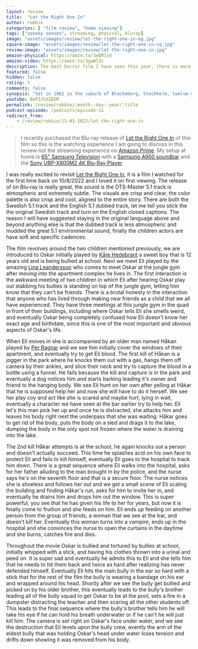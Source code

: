```yaml
---
layout: review
title:  "Let the Right One In"
author: robbie
categories: [ "film review", "home viewing"]
tags: ["spooky season", streaming, physical, bluray]
image: "assets/images/review/let-the-right-one-in-og.jpg"
square-image: "assets/images/review/let-the-right-one-in-sq.jpg"
review-image: "assets/images/review/let-the-right-one-in.jpg"
amazon-physical: https://amzn.to/3eDM1jO
amazon-video: https://amzn.to/3gaWl3c
description: The best horror film I have seen this year, there is more humanity, intimacy and believable scenes in this film then in all the others I have watched.
featured: false
hidden: false
rating: 5
comments: false
synopsis: "Set in 1982 in the suburb of Blackeberg, Stockholm, twelve-year-old Oskar is a lonely outsider, bullied at school by his classmates; at home, Oskar dreams of revenge against a trio of bullies. He befriends his twelve-year-old, next-door neighbor Eli, who only appears at night in the snow-covered playground outside their building."  
youtube: BoPJJSXZDEM
permalink: /review/robbie/:month-:day-:year/:title
podcast-episode: /podcasts/episode-11
redirect_from:
    - /review/robbie/11-01-2022/let-the-right-one-in
---
```

> I recently purchased the Blu-ray release of <a href="https://amzn.to/3eDM1jO">Let the Right One In</a> of this film so this is the watching experience I am going to discuss in this review not the streaming experience on <a href="https://amzn.to/3gaWl3c">Amazon Prime</a>.  My setup at home is  <a href="https://amzn.to/3eMhnV3">65" Samsung Television</a> with a <a href="https://amzn.to/3Ljd8wh">Samsung A950 soundbar</a> and the <a href="https://amzn.to/3LBgyuL">Sony UBP-X800M2 4K Blu-Ray Player</a>

I was really excited to revisit <a href="https://www.imdb.com/title/tt1139797/">Let the Right One In</a>, it is a film I watched for the first time back on 10/8/2022 and I loved it on first viewing.  The release of on Blu-ray is really great, the sound is the DTS-Master 5.1 track is atmospheric and extremely subtle.  The visuals are crisp and clear, the color palette is also crisp and cool, aligned to the entire story.  There are both the Swedish 5.1 track and the English 5.1 dubbed track, let me tell you stick the the original Swedish track and turn on the English closed captions.  The reason I will have suggested staying in the original language above and beyond anything else is that the dubbed track is less atmospheric and mudded the great 5.1 environmental sound, finally the children actors are have soft and specific cadences.

The film revolves around the two children mentioned previously, we are introduced to Oskar initially played by <a href="https://www.imdb.com/name/nm2968765/">Kåre Hedebrant</a> a sweet boy that is 12 years old and is being bullied at school.  Next we meet Eli played by the amazing <a href="https://www.imdb.com/name/nm2968351/">Lina Leandersson</a> who comes to meet Oskar at the jungle gym after moving into the apartment complex he lives in.  The first interaction is the awkward meeting of two children in which Eli after hearing Oskar play out stabbing his bullies is standing on top of the jungle gym, letting him know that they can't be friends.  There is a brutal honesty in the interaction that anyone who has lived through making new friends as a child that we all have experienced. They have three meetings at this jungle gym in the quad in front of their buildings, including where Oskar tells Eli she smells weird, and eventually Oskar being completely confused how Eli doesn't know her exact age and birthdate, since this is one of the most important and obvious aspects of Oskar's life.  

When Eli moves in she is accompanied by an older man named Håkan played by <a href="https://www.imdb.com/name/nm0706537/">Per Ragnar</a> and we see him initially cover the windows of their apartment, and eventually try to get Eli blood.  The first kill of Håkan is a jogger in the park where he knocks them out with a gas, hangs them off camera by their ankles, and slice their neck and try to capture the blood in a bottle using a funnel.  He fails because the kill and capture is in the park and eventually a dog notices him and starts barking leading it's owner and friend to the hanging body.  We see Eli hunt on her own after yelling at Håkar that he is supposed help her and now she will have to do it herself.  We see her play coy and act like she is scared and maybe hurt, lying in wait, eventually a character we have seen at the bar earlier try to help her.  Eli let's this man pick her up and once he is distracted, she attacks him and leaves his body right next the underpass that she was waiting.  Håkar goes to get rid of the body, puts the body on a sled and drags it to the lake, dumping the body in the only spot not frozen where the water is draining into the lake.  

The 2nd kill Håkar attempts is at the school, he again knocks out a person and doesn't actually succeed.  This time he splashes acid on his own face to protect Eli and fails to kill himself, eventually Eli goes to the hospital to track him down.  There is a great sequence where Eli walks into the hospital, asks for her father alluding to the man brought in by the police, and the nurse says he's on the seventh floor and that is a secure floor.  The nurse notices she is shoeless and follows her out and we get a small scene of Eli scaling the building and finding Håkar's run, asks for him to invite her in, and eventually he drains him and drops him out the window.  This is super powerful, you see that he has given his life to her for years, but now it is finally come to fruition and she feeds on him. Eli ends up feeding on another person from the group of friends, a woman that we see at the bar, and doesn't kill her.  Eventually this woman turns into a vampire, ends up in the hospital and she convinces the nurse to open the curtains in the daytime and she burns, catches fire and dies.

Throughout the movie Oskar is bullied and tortured by bullies at school, initially whipped with a stick, and having his clothes thrown into a urinal and peed on.  It is super sad and eventually he admits this to Eli and she tells him that he needs to hit them back and twice as hard after realizing has never defended himself.  Eventually Eli hits the main bully in the ear so hard with a stick that for the rest of the film the bully is wearing a bandage on his ear and wrapped around his head. Shortly after we see the bully get bullied and picked on by his older brother, this eventually leads to the bully's brother leading all of the bully squad to get Oskar to be at the pool, sets a fire in a dumpster distracting the teacher and then scaring all the other students off.  This leads to the final sequence where the bully's brother tells him he will take his eye if he can hold his breath underwater or if he can't he will just kill him.  The camera is set right on Oskar's face under water, and we see the destruction that Eli levels upon the bully crew, evently the arm of the eldest bully that was holding Oskar's head under water loses tension and drifts down showing it was removed from his body.  
